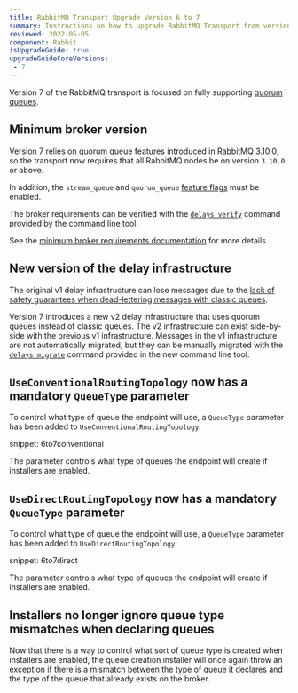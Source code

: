 ```yaml
---
title: RabbitMQ Transport Upgrade Version 6 to 7
summary: Instructions on how to upgrade RabbitMQ Transport from version 6 to 7.
reviewed: 2022-05-05
component: Rabbit
isUpgradeGuide: true
upgradeGuideCoreVersions:
 - 7
---
```


Version 7 of the RabbitMQ transport is focused on fully supporting [quorum queues](https://www.rabbitmq.com/quorum-queues.html).

## Minimum broker version

Version 7 relies on quorum queue features introduced in RabbitMQ 3.10.0, so the transport now requires that all RabbitMQ nodes be on version `3.10.0` or above.

In addition, the `stream_queue` and `quorum_queue` [feature flags](https://www.rabbitmq.com/feature-flags.html) must be enabled.

The broker requirements can be verified with the [`delays verify`](/transports/rabbitmq/operations-scripting.md#delays-verify) command provided by the command line tool.

See the [minimum broker requirements documentation](/transports/rabbitmq/#broker-compatibility) for more details.

## New version of the delay infrastructure

The original v1 delay infrastructure can lose messages due to the [lack of safety guarantees when dead-lettering messages with classic queues](https://www.rabbitmq.com/dlx.html#safety).

Version 7 introduces a new v2 delay infrastructure that uses quorum queues instead of classic queues. The v2 infrastructure can exist side-by-side with the previous v1 infrastructure. Messages in the v1 infrastructure are not automatically migrated, but they can be manually migrated with the [`delays migrate`](/transports/rabbitmq/operations-scripting.md#delays-migrate) command provided in the new command line tool.

## `UseConventionalRoutingTopology` now has a mandatory `QueueType` parameter

To control what type of queue the endpoint will use, a `QueueType` parameter has been added to `UseConventionalRoutingTopology`:

snippet: 6to7conventional

The parameter controls what type of queues the endpoint will create if installers are enabled.

## `UseDirectRoutingTopology` now has a mandatory` QueueType` parameter

To control what type of queue the endpoint will use, a `QueueType` parameter has been added to `UseDirectRoutingTopology`:

snippet: 6to7direct

The parameter controls what type of queues the endpoint will create if installers are enabled.

## Installers no longer ignore queue type mismatches when declaring queues

Now that there is a way to control what sort of queue type is created when installers are enabled, the queue creation installer will once again throw an exception if there is a mismatch between the type of queue it declares and the type of the queue that already exists on the broker.
